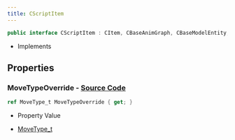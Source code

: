 ```yaml
---
title: CScriptItem
---
```


```csharp
public interface CScriptItem : CItem, CBaseAnimGraph, CBaseModelEntity, CBaseEntity, CEntityInstance, ISchemaClass<CEntityInstance>, ISchemaClass<CBaseEntity>, ISchemaClass<CBaseModelEntity>, ISchemaClass<CBaseAnimGraph>, ISchemaClass<CItem>, ISchemaClass<CScriptItem>, ISchemaField, ISchemaClass, INativeHandle
```

- Implements

## Properties

### **MoveTypeOverride** - [Source Code](https://github.com/swiftly-solution/swiftlys2/blob/main/managed/src/SwiftlyS2.Generated/Schemas/Interfaces/CScriptItem.cs#L16)

```csharp
ref MoveType_t MoveTypeOverride { get; }
```

- Property Value

- [MoveType_t](/docs/api/shared/schemadefinitions/movetype_t)

